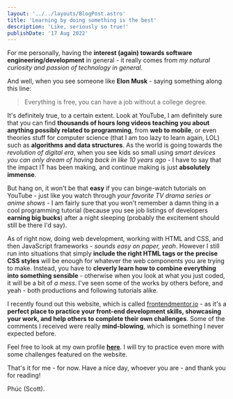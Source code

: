 ```yaml
---
layout: '../../layouts/BlogPost.astro'
title: 'Learning by doing something is the best'
description: 'Like, seriously so true!'
publishDate: '17 Aug 2022'
---
```


For me personally, having the **interest (again) towards software engineering/development** in general - it really comes from _my natural curiosity and passion of technology in general_.

And well, when you see someone like **Elon Musk** - saying something along this line:

> Everything is free, you can have a job without a college degree.

It's definitely true, to a certain extent. Look at YouTube, I am definitely sure that you can find **thousands of hours long videos teaching you about anything possibly related to programming**, from **web to mobile**, or even theories stuff for computer science (that I am too lazy to learn again, LOL) such as **algorithms and data structures**. As the world is going towards the _revolution of digital era_, when you see kids so small using _smart devices you can only dream of having back in like 10 years ago_ - I have to say that the impact IT has been making, and continue making is just **absolutely immense**.

But hang on, it won't be that **easy** if you can binge-watch tutorials on YouTube - just like you watch through _your favorite TV drama series or anime shows_ - I am fairly sure that you won't remember a damn thing in a cool programming tutorial (because you see job listings of developers **earning big bucks**) after a night sleeping (probably the excitement should still be there I'd say).

As of right now, doing web development, working with HTML and CSS, and then JavaScript frameworks - _sounds easy on paper, yeah_. However I still run into situations that simply **include the right HTML tags or the precise CSS styles** will be enough for whatever the web components you are trying to make. Instead, you have to **cleverly learn how to combine everything into something sensible** - otherwise when you look at what you just coded, it will be a bit of _a mess_. I've seen some of the works by others before, and yeah - both productions and following tutorials alike.

I recently found out this website, which is called [frontendmentor.io](https://www.frontendmentor.io/) - as it's a **perfect place to practice your front-end development skills, showcasing your work, and help others to complete their own challenges**. Some of the comments I received were really **mind-blowing**, which is something I never expected before.

Feel free to look at my own profile [**here**](https://www.frontendmentor.io/profile/NationsAnarchy). I will try to practice even more with some challenges featured on the website.

That's it for me - for now. Have a nice day, whoever you are - and thank you for reading!

Phúc (Scott).
